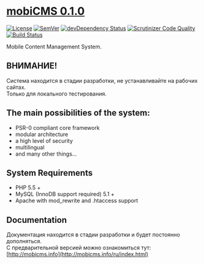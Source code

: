 # [mobiCMS 0.1.0](http://mobicms.net)

[![License](https://img.shields.io/badge/license-GPL%20v.3-blue.svg)](https://www.gnu.org/licenses/gpl-3.0-standalone.html)
[![SemVer](http://img.shields.io/badge/semver-✓-brightgreen.svg)](http://semver.org)
[![devDependency Status](https://david-dm.org/mobiCMS/mobicms/dev-status.svg)](https://david-dm.org/mobiCMS/mobicms#info=devDependencies)
[![Scrutinizer Code Quality](https://scrutinizer-ci.com/g/mobiCMS/mobicms/badges/quality-score.png?b=master)](https://scrutinizer-ci.com/g/mobiCMS/mobicms/?branch=master)
[![Build Status](https://scrutinizer-ci.com/g/mobiCMS/mobicms/badges/build.png?b=master)](https://scrutinizer-ci.com/g/mobiCMS/mobicms/build-status/master)

Mobile Content Management System. 

## ВНИМАНИЕ!
Система находится в стадии разработки, не устанавливайте на рабочих сайтах.  
Только для локального тестирования.

## The main possibilities of the system:
- PSR-0 compliant core framework
- modular architecture
- a high level of security
- multilingual
- and many other things...

## System Requirements
- PHP 5.5 +
- MySQL (InnoDB support required) 5.1 +
- Apache with mod_rewrite and .htaccess support

## Documentation
Документация находится в стадии разработки и будет постоянно дополняться.  
С предварительной версией можно ознакомиться тут:  
[http://mobicms.info](http://mobicms.info/ru/index.html)